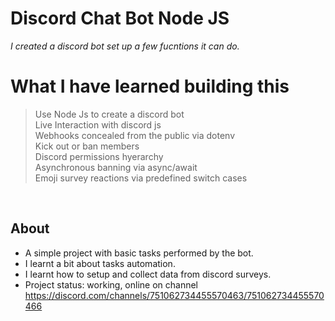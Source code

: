 # Discord Chat Bot Node JS  

*I created a discord bot set up a few fucntions it can do.*      

# What I have learned building this  

> Use Node Js to create a discord bot    
> Live Interaction with discord js         
> Webhooks concealed from the public via dotenv   
> Kick out or ban members        
> Discord permissions hyerarchy        
> Asynchronous banning via async/await     
> Emoji survey reactions via predefined switch cases    

&nbsp;
&nbsp;
&nbsp;


## About

* A simple project with basic tasks performed by the bot.      
* I learnt a bit about tasks automation.   
* I learnt how to setup and collect data from discord surveys.     
* Project status: working, online on channel https://discord.com/channels/751062734455570463/751062734455570466  
